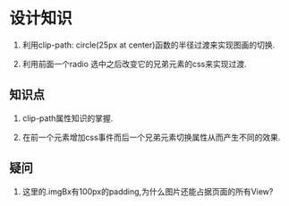 # 设计知识

1. 利用clip-path: circle(25px at center)函数的半径过渡来实现图画的切换.  

2. 利用前面一个radio 选中之后改变它的兄弟元素的css来实现过渡.  

## 知识点

1. clip-path属性知识的掌握.  

2. 在前一个元素增加css事件而后一个兄弟元素切换属性从而产生不同的效果.

## 疑问

1. 这里的.imgBx有100px的padding,为什么图片还能占据页面的所有View?  

